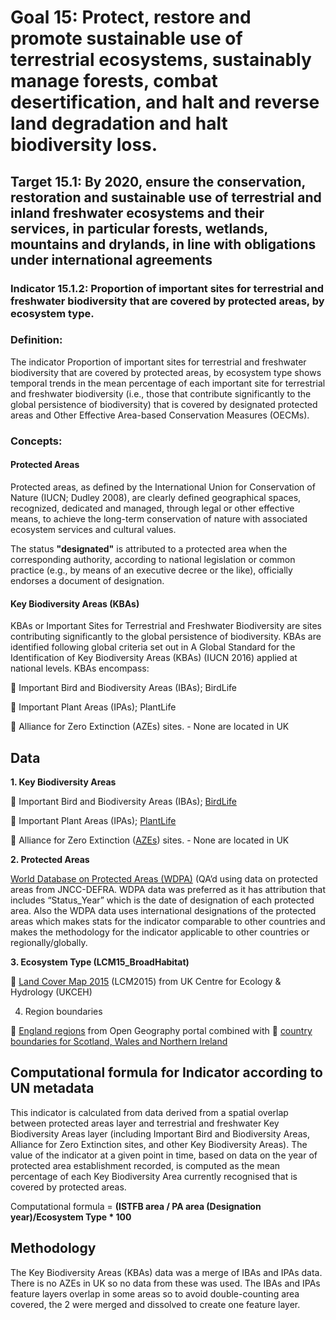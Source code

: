 # **Goal 15**: Protect, restore and promote sustainable use of terrestrial ecosystems, sustainably manage forests, combat desertification, and halt and reverse land degradation and halt biodiversity loss.

## **Target 15.1**: By 2020, ensure the conservation, restoration and sustainable use of terrestrial and inland freshwater ecosystems and their services, in particular forests, wetlands, mountains and drylands, in line with obligations under international agreements

### **Indicator 15.1.2**: Proportion of important sites for terrestrial and freshwater biodiversity that are covered by protected areas, by ecosystem type.

### Definition:
The indicator Proportion of important sites for terrestrial and freshwater biodiversity that are covered by protected areas, by ecosystem type shows temporal trends in the mean percentage of each important site for terrestrial and freshwater biodiversity (i.e., those that contribute significantly to the global persistence of biodiversity) that is covered by designated protected areas and Other Effective Area-based Conservation Measures (OECMs).

### Concepts:

#### Protected Areas
Protected areas, as defined by the International Union for Conservation of Nature (IUCN; Dudley 2008), are clearly defined geographical spaces, recognized, dedicated and managed, through legal or other effective means, to achieve the long-term conservation of nature with associated ecosystem services and cultural values.

The status **"designated"** is attributed to a protected area when the corresponding authority, according to national legislation or common practice (e.g., by means of an executive decree or the like), officially endorses a document of designation. 

#### Key Biodiversity Areas (KBAs)

KBAs or Important Sites for Terrestrial and Freshwater Biodiversity are sites contributing significantly to the global persistence of biodiversity. KBAs are identified following global criteria set out in A Global Standard for the Identification of Key Biodiversity Areas (KBAs) (IUCN 2016) applied at national levels. KBAs encompass:

	Important Bird and Biodiversity Areas (IBAs); BirdLife

	Important Plant Areas (IPAs); PlantLife

	Alliance for Zero Extinction (AZEs) sites. - None are located in UK

## Data

**1.	Key Biodiversity Areas**

	Important Bird and Biodiversity Areas (IBAs); [BirdLife](http://datazone.birdlife.org/country/united-kingdom/ibas)

	Important Plant Areas (IPAs); [PlantLife](https://www.plantlife.org.uk/uk/nature-reserves-important-plant-areas/important-plant-areas)

	Alliance for Zero Extinction ([AZEs](https://zeroextinction.org/site-identification/2018-global-aze-map/)) sites. - None are located in UK


**2.	Protected Areas**

[World Database on Protected Areas (WDPA)](https://protectedplanet.net/country/GB)  (QA’d using data on protected areas from JNCC-DEFRA. WDPA data was preferred as it has attribution that includes “Status_Year” which is the date of designation of each protected area. Also the WDPA data uses international designations of the protected areas which makes stats for the indicator comparable to other countries and makes the methodology for the indicator applicable to other countries or regionally/globally.

**3.	Ecosystem Type (LCM15_BroadHabitat)**

	[Land Cover Map 2015](https://www.ceh.ac.uk/services/land-cover-map-2015) (LCM2015) from UK Centre for Ecology & Hydrology (UKCEH) 

4.	Region boundaries

	[England regions](https://geoportal.statistics.gov.uk/datasets/regions-december-2019-boundaries-en-bfe) from Open Geography portal  combined with 
	[country boundaries for Scotland, Wales and Northern Ireland](https://geoportal.statistics.gov.uk/datasets/countries-december-2019-boundaries-uk-bfe)

## Computational formula for Indicator according to UN metadata

This indicator is calculated from data derived from a spatial overlap between protected areas layer and terrestrial and freshwater Key Biodiversity Areas layer (including Important Bird and Biodiversity Areas, Alliance for Zero Extinction sites, and other Key Biodiversity Areas). 
The value of the indicator at a given point in time, based on data on the year of protected area establishment recorded, is computed as the mean percentage of each Key Biodiversity Area currently recognised that is covered by protected areas.

Computational formula = **(ISTFB area / PA area (Designation year)/Ecosystem Type * 100**

## Methodology

The Key Biodiversity Areas (KBAs) data was a merge of IBAs and IPAs data. There is no AZEs in UK so no data from these was used. The IBAs and IPAs feature layers overlap in some areas so to avoid double-counting area covered, the 2 were merged and dissolved to create one feature layer.


